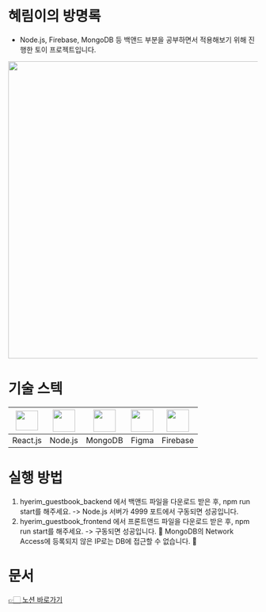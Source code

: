  # 혜림이의 방명록
 - Node.js, Firebase, MongoDB 등 백앤드 부분을 공부하면서 적용해보기 위해 진행한 토이 프로젝트입니다. 
<img src="https://github.com/HyerimKimm/hyerim_guestbook_frontend/assets/50258232/893fce49-692a-460d-a1e5-000ddf2a2681" width="600px"/>

 # 기술 스텍
 |<img src="https://upload.wikimedia.org/wikipedia/commons/thumb/a/a7/React-icon.svg/1024px-React-icon.svg.png?20220125121207" width="45px" height="40px"/>|<img src="https://github.com/HyerimKimm/hyerim_guestbook_frontend/assets/50258232/cf1eef99-7275-4564-9ff4-5b274092e016" width="45px" height="45px"/>|<img src="https://scontent-ssn1-1.xx.fbcdn.net/v/t39.30808-6/246656344_10165689418720557_4225476852778908330_n.png?_nc_cat=1&cb=99be929b-59f725be&ccb=1-7&_nc_sid=09cbfe&_nc_ohc=u6kqNE-0VaYAX-08YHF&_nc_ht=scontent-ssn1-1.xx&oh=00_AfD8Fmk0v5UXoVxDumFiZjl3vUkXvEh7WSSrzKoEE-9FAg&oe=64BB46DD" width="45px" height="45px"/>|<img src="https://github.com/HyerimKimm/hyerim_guestbook_frontend/assets/50258232/b531d0ef-b09d-4078-9070-834296e339a7" width="45px" height="45px"/>|<img src="https://firebase.google.com/static/images/brand-guidelines/logo-vertical.png" width="45px" height="45px"/>|
 |-----|-----|-----|-----|---|
 |React.js|Node.js|MongoDB|Figma|Firebase|

# 실행 방법
1. hyerim_guestbook_backend 에서 백앤드 파일을 다운로드 받은 후, npm run start를 해주세요.
 -> Node.js 서버가 4999 포트에서 구동되면 성공입니다.
2. hyerim_guestbook_frontend 에서 프론트앤드 파일을 다운로드 받은 후, npm run start를 해주세요.
 -> 구동되면 성공입니다.
🚨 MongoDB의 Network Access에 등록되지 않은 IP로는 DB에 접근할 수 없습니다. 🚨

# 문서
<a href="https://hyerimkim.notion.site/7a61f5c76cae46c7b92fec5573443f1d?pvs=4"> 👉🏻 노션 바로가기</a>
